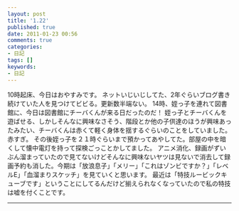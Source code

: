 ```yaml
---
layout: post
title: '1.22'
published: true
date: 2011-01-23 00:56
comments: true
categories:
- 日記
tags: []
keywords:
- 日記
---
```

10時起床、今日はおやすみです。
ネットいじいじしてた、2年ぐらいブログ書き続けていた人を見つけてビビる。更新数半端ない。
14時、姪っ子を連れて図書館に、今日は図書館にチーバくんが来る日だったのだ！
姪っ子とチーバくんを遊ばせる、しかしそんなに興味なさそう、階段とか他の子供達のほうが興味あったみたい、チーバくんは赤くて軽く身体を揺するぐらいのことをしていました。赤すぎ。
その後姪っ子を２１時ぐらいまで預かってあやしてた。部屋の中を暗くして懐中電灯を持って探検ごっことかしてました。
アニメ消化、録画がずいぶん溜まっていたので見てないけどそんなに興味ないヤツは見ないで消去して録画予約も消した。今期は「放浪息子」「メリー」「これはゾンビですか？」「レベルE」「血溜まりスケッチ」を見ていくと思います。
最近は「特技ルービックキューブです」ということにしてるんだけど揃えられなくなっていたので私の特技は嘘を付くことです。

---

